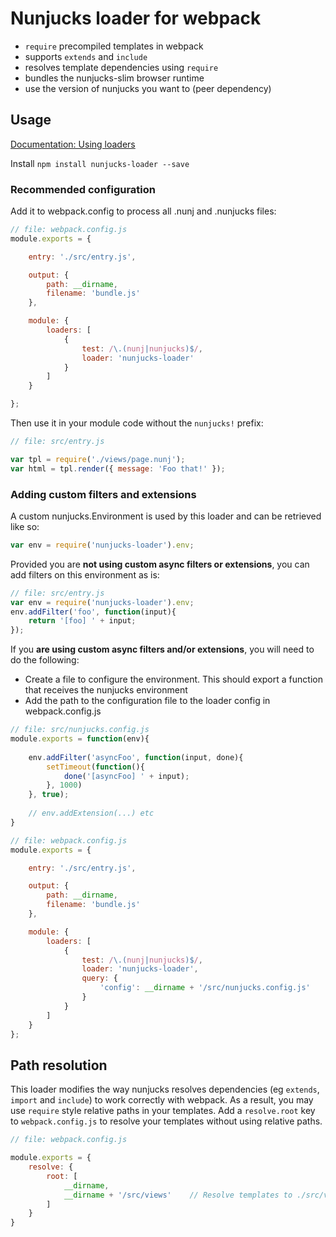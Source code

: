 # Nunjucks loader for webpack

- `require` precompiled templates in webpack
- supports `extends` and `include`
- resolves template dependencies using `require`
- bundles the nunjucks-slim browser runtime
- use the version of nunjucks you want to (peer dependency)

## Usage

[Documentation: Using loaders](http://webpack.github.io/docs/using-loaders.html)

Install `npm install nunjucks-loader --save`

### Recommended configuration

Add it to webpack.config to process all .nunj and .nunjucks files:

``` javascript
// file: webpack.config.js
module.exports = {

    entry: './src/entry.js',

    output: {
        path: __dirname,
        filename: 'bundle.js'
    },

    module: {
        loaders: [
            {
                test: /\.(nunj|nunjucks)$/,
                loader: 'nunjucks-loader'
            }
        ]
    }

};
```

Then use it in your module code without the `nunjucks!` prefix:

``` javascript
// file: src/entry.js

var tpl = require('./views/page.nunj');
var html = tpl.render({ message: 'Foo that!' });
```


### Adding custom filters and extensions

A custom nunjucks.Environment is used by this loader and can be retrieved like so:

``` javascript
var env = require('nunjucks-loader').env;
```

Provided you are **not using custom async filters or extensions**, you can add filters on this environment as is:

``` javascript
// file: src/entry.js
var env = require('nunjucks-loader').env;
env.addFilter('foo', function(input){
    return '[foo] ' + input;
});
```

If you **are using custom async filters and/or extensions**, you will need to do the following:

- Create a file to configure the environment. This should export a function that receives the nunjucks environment 
- Add the path to the configuration file to the loader config in webpack.config.js 

``` javascript
// file: src/nunjucks.config.js
module.exports = function(env){
    
    env.addFilter('asyncFoo', function(input, done){
        setTimeout(function(){
            done('[asyncFoo] ' + input);
        }, 1000)
    }, true);
    
    // env.addExtension(...) etc
}

// file: webpack.config.js
module.exports = {

    entry: './src/entry.js',

    output: {
        path: __dirname,
        filename: 'bundle.js'
    },

    module: {
        loaders: [
            {
                test: /\.(nunj|nunjucks)$/,
                loader: 'nunjucks-loader',
                query: {
                    'config': __dirname + '/src/nunjucks.config.js'
                }
            }
        ]
    }
};

```


## Path resolution

This loader modifies the way nunjucks resolves dependencies (eg `extends`, `import` and `include`) to work correctly 
with webpack. As a result, you may use `require` style relative paths in your templates.
Add a `resolve.root` key to `webpack.config.js` to resolve your templates without using relative paths.

``` javascript
// file: webpack.config.js

module.exports = {
    resolve: {
        root: [
            __dirname,
            __dirname + '/src/views'    // Resolve templates to ./src/views
        ]
    }
}
```